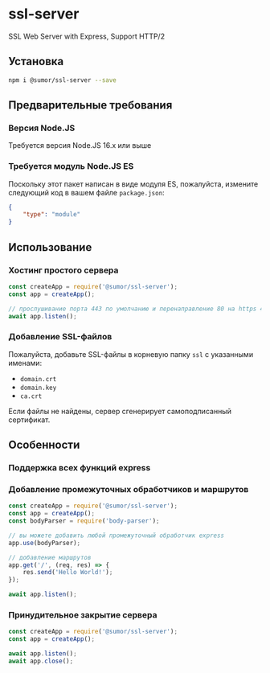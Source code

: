 # ssl-server
SSL Web Server with Express, Support HTTP/2

## Установка
```bash
npm i @sumor/ssl-server --save
```

## Предварительные требования

### Версия Node.JS
Требуется версия Node.JS 16.x или выше

### Требуется модуль Node.JS ES
Поскольку этот пакет написан в виде модуля ES, пожалуйста, измените следующий код в вашем файле `package.json`:
```json
{
    "type": "module"
}
```

## Использование

### Хостинг простого сервера

```javascript
const createApp = require('@sumor/ssl-server');
const app = createApp();

// прослушивание порта 443 по умолчанию и перенаправление 80 на https 443
await app.listen();
```

### Добавление SSL-файлов
Пожалуйста, добавьте SSL-файлы в корневую папку `ssl` с указанными именами:
- `domain.crt`
- `domain.key`
- `ca.crt`

Если файлы не найдены, сервер сгенерирует самоподписанный сертификат.

## Особенности

### Поддержка всех функций express

### Добавление промежуточных обработчиков и маршрутов

```javascript
const createApp = require('@sumor/ssl-server');
const app = createApp();
const bodyParser = require('body-parser');

// вы можете добавить любой промежуточный обработчик express
app.use(bodyParser);

// добавление маршрутов
app.get('/', (req, res) => {
    res.send('Hello World!');
});

await app.listen();
```

### Принудительное закрытие сервера

```javascript
const createApp = require('@sumor/ssl-server');
const app = createApp();

await app.listen();
await app.close();
```